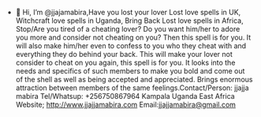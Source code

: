 - 👋 Hi, I’m @jjajamabira,Have you lost your lover
Lost love spells in UK, Witchcraft love spells in Uganda, Bring Back Lost love spells in Africa, Stop/Are you tired of a cheating lover? Do you want him/her to adore you more and consider not cheating on you? Then this spell is for you. It will also make him/her even to confess to you who they cheat with and everything they do behind your back. This will make your lover not consider to cheat on you again, this spell is for you. It looks into the needs and specifics of such members to make you bold and come out of the shell as well as being accepted and appreciated. Brings enormous attraction between members of the same feelings.Contact/Person: jjajja mabira
Tel/Whatsup: +256750867964
Kampala Uganda East Africa
Website; http://www.jjajjamabira.com
Email:jjajjamabira@gmail.com 
